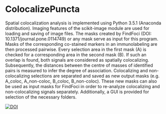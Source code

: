 # ColocalizePuncta
Spatial colocalization analysis is implemented using Python 3.5.1 (Anaconda distribution). 
Imaging features of the scikit-image module are used for loading and saving of image files. 
The masks created by FindFoci (DOI: 10.1371/journal.pone.0114749) or any mask serve as input for this program. 
Masks of the corresponding co-stained markers in an immunolabeling are then processed pairwise. 
Every selection area in the first mask (A) is checked for a corresponding area in the second mask (B). 
If such an overlap is found, both signals are considered as spatially colocalizing. 
Subsequently, the distances between the centre of masses of identified pairs is measured to infer the degree of association. 
Colocalizing and non-colocalizing selections are separated and saved as new output masks (e.g. A_coloc, A_non-coloc, B_coloc, B_non-coloc). 
These new masks can also be used as input masks for FindFoci in order to re-analyze colocalizing and non-colocalizing signals separately. 
Additionally, a GUI is provided for selection of the necessary folders.

[![DOI](https://zenodo.org/badge/63417208.svg)](https://zenodo.org/badge/latestdoi/63417208)
